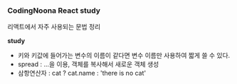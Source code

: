 <h3>CodingNoona React study</h3>

리액트에서 자주 사용되는 문법 정리

<b>study</b>

- 키와 키값에 들어가는 변수의 이름이 같다면 변수 이름만 사용하여 짧게 쓸 수 있다.
- spread : ...을 이용, 객체를 복사해서 새로운 객체 생성
- 삼항연산자 : cat ? cat.name : 'there is no cat'
